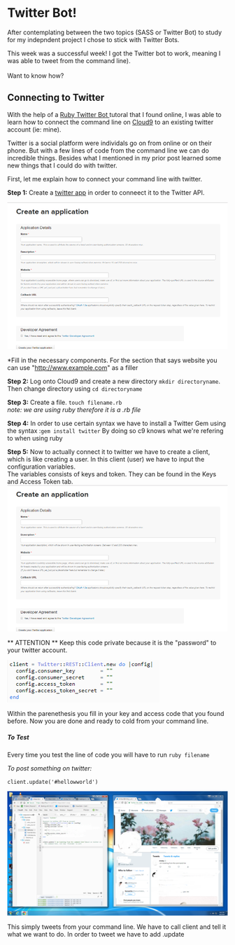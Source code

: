 # Twitter Bot! 

After contemplating between the two topics (SASS or Twitter Bot) to study for my indepndent project I chose to stick with Twitter Bots. 

This week was a successful week! I got the Twitter bot to work, meaning I was able to tweet from the command line). 
<br> <br> 
Want to know how?

## Connecting to Twitter 
With the help of a [Ruby Twitter Bot  ](http://www.codebycodes.com/blog/2015/08/31/creating-a-simeple-twitter-bot-with-ruby) tutoral that I found online, I was able to learn how to connect the command line on [Cloud9](https://c9.io) to an existing twitter account (ie: mine).

Twitter is a social platform were individals go on from online or on their phone. But with a few lines of code from the command line we can do incredible things. Besides what I mentioned in my prior post learned some new things that I could do with twitter. 

First, let me explain how to connect your command line with twitter. 

**Step 1:** Create a [twitter app](https://apps.twitter.com/) in order to conneect it to the Twitter API. 

<img src="../images/twitterapp.png">

*Fill in the necessary components. For the section that says website you can use  "http://www.example.com" as a filler 

**Step 2:** Log onto Cloud9 and create a new directory ``` mkdir directoryname ```. Then change directory using ```cd directoryname```

**Step 3:** Create a file.  ``` touch filename.rb ```<br> 
*_note: we are using ruby therefore it is a .rb file_*

**Step 4:** In order to use certain syntax we have to install a Twitter Gem using the syntax :``` gem install twitter ```  By doing so c9 knows what we're refering to when using ruby <br> 


**Step 5:** Now to actually connect it to twitter we have to create a client, which is like creating a user. In this client (user) we have to input the configuration variables. 
<br>
The variables consists of keys and token. They can be found in the Keys and Access Token tab. <br> 
<img src=../images/twitterapp.png> 
<br> 

** ATTENTION ** Keep this code private because it is the "password" to your twitter account. 

<img src=../images/client.png> <br>

Within the parenethesis you fill in your key and access code that you found before. Now you are done and ready to cold from your command line. 



##### To Test

Every time you test the line of code you will have to run ```ruby filename```

_To post something on twitter:_ 

```
client.update('#hellowworld')
```

<img src=../images/myex.png>

This simply tweets from your command line. We have to call client and tell it what we want to do. In order to tweet we have to add .update